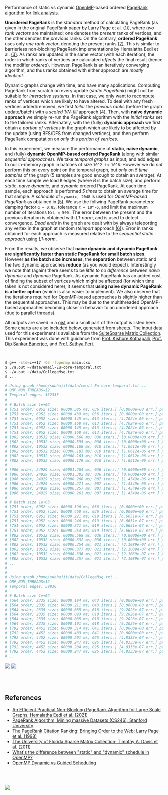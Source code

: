 Performance of static vs dynamic [OpenMP]-based ordered [PageRank algorithm]
for [link analysis].

**Unordered PageRank** is the *standard* method of calculating PageRank (as
given in the original PageRank paper by Larry Page et al. [(1)]), where *two*
*rank vectors* are maintained; one denotes the *present* ranks of vertices, and
the other denotes the *previous* ranks. On the contrary, **ordered PageRank**
uses only *one rank vector*, denoting the present ranks [(2)]. This is similar
to barrierless non-blocking PageRank implementations by Hemalatha Eedi et al.
[(3)]. As ranks are updated in the same vector (with each iteration), the order
in which ranks of vertices are calculated *affects* the final result (hence the
modifier *ordered*). However, PageRank is an iteratively converging algorithm,
and thus ranks obtained with either approach are *mostly identical*.

Dynamic graphs change with time, and have many applications. Computing PageRank
from scratch on every update (*static PageRank*) might not be suitable for
*interactive systems*. In that case, we only want to recompute ranks of vertices
which are likely to have altered. To deal with any fresh vertices added/removed,
we first *tailor* the *previous ranks* (before the graph update/batch) with a
*scaled 1/N-fill* approach [(4)]. Then, with **naive dynamic approach** we
simply re-run the PageRank algorithm with the *initial ranks* set to the
tailored ranks. Alternately, with the (fully) **dynamic approach** we first
obtain a *portion of vertices* in the graph which are likely to be affected by
the update (using BFS/DFS from changed vertices), and then perform PageRank
computation on *only* this *portion of vertices*.

In this experiment, we measure the performance of **static**, **naive dynamic**,
and (fully) **dynamic OpenMP-based ordered PageRank** (along with similar
*sequential approaches*). We take *temporal graphs* as input, and add edges to
our in-memory graph in batches of size `10^2 to 10^6`. However we do *not*
perform this on every point on the temporal graph, but *only* on *5 time*
*samples* of the graph (5 samples are good enough to obtain an average). At each
time sample we load `B` edges (where *B* is the batch size), and perform
*static*, *naive dynamic*, and *dynamic* ordered PageRank. At each time sample,
each approach is performed *5 times* to obtain an average time for that
sample.  A *schedule* of `dynamic, 2048` is used for *OpenMP-based PageRank* as
obtained in [(5)]. We use the follwing PageRank parameters: damping factor
`α = 0.85`, tolerance `τ = 10^-6`, and limit the maximum number of iterations to
`L = 500.` The error between the present and the previous iteration is obtained with
*L1-norm*, and is used to detect convergence. *Dead ends* in the graph are dealt
with by always teleporting any vertex in the graph at random (*teleport*
approach [(6)]). Error in ranks obtained for each approach is measured relative
to the *sequential static approach* using *L1-norm*.

From the results, we observe that **naive dynamic and dynamic PageRank are**
**significantly faster than static PageRank for small batch sizes**. However
**as** **the batch size increases**, the **separation** between static and the
two dynamic approaches **reduce** (as you would expect). Interestingly we note
that (again) there seems to be *little to no difference* between *naive dynamic*
and *dynamic* PageRank. As dynamic PageRank has an added cost of finding the
subset of vertices which might be affected (for which time taken is not
considered here), it seems that **using naive dynamic PageRank is a better**
**option** (which is also easier to implement). We also observe that the
iterations required for OpenMP-based approaches is slightly higher than the
sequential approaches. This may be due to the multithreaded OpenMP-based
approaches becoming closer in behavior to an unordered approach (due to parallel
threads).

All outputs are saved in a [gist] and a small part of the output is listed here.
Some [charts] are also included below, generated from [sheets]. The input data
used for this experiment is available from the [SuiteSparse Matrix Collection].
This experiment was done with guidance from [Prof. Kishore Kothapalli],
[Prof. Dip Sankar Banerjee], and [Prof. Sathya Peri].

<br>

```bash
$ g++ -std=c++17 -O3 -fopenmp main.cxx
$ ./a.out ~/data/email-Eu-core-temporal.txt
$ ./a.out ~/data/CollegeMsg.txt
$ ...

# Using graph /home/subhajit/data/email-Eu-core-temporal.txt ...
# OMP_NUM_THREADS=12
# Temporal edges: 332335
#
# # Batch size 1e+02
# [751 order; 6952 size; 00000.385 ms; 036 iters.] [0.0000e+00 err.] pagerankSeqStatic
# [751 order; 6952 size; 00000.439 ms; 036 iters.] [0.0000e+00 err.] pagerankOmpStatic
# [751 order; 6952 size; 00000.145 ms; 013 iters.] [4.7024e-06 err.] pagerankSeqNaiveDynamic
# [751 order; 6952 size; 00000.168 ms; 013 iters.] [4.7024e-06 err.] pagerankOmpNaiveDynamic
# [751 order; 6952 size; 00000.145 ms; 013 iters.] [4.7024e-06 err.] pagerankSeqDynamic
# [751 order; 6952 size; 00000.168 ms; 013 iters.] [4.7024e-06 err.] pagerankOmpDynamic
# [802 order; 10532 size; 00000.560 ms; 036 iters.] [0.0000e+00 err.] pagerankSeqStatic
# [802 order; 10532 size; 00000.595 ms; 036 iters.] [0.0000e+00 err.] pagerankOmpStatic
# [802 order; 10532 size; 00000.168 ms; 010 iters.] [1.0612e-06 err.] pagerankSeqNaiveDynamic
# [802 order; 10532 size; 00000.183 ms; 010 iters.] [1.0612e-06 err.] pagerankOmpNaiveDynamic
# [802 order; 10532 size; 00000.163 ms; 010 iters.] [1.0612e-06 err.] pagerankSeqDynamic
# [802 order; 10532 size; 00000.179 ms; 010 iters.] [1.0612e-06 err.] pagerankOmpDynamic
# ...
# [986 order; 24929 size; 00001.264 ms; 036 iters.] [0.0000e+00 err.] pagerankSeqStatic
# [986 order; 24929 size; 00001.302 ms; 036 iters.] [0.0000e+00 err.] pagerankOmpStatic
# [986 order; 24929 size; 00000.260 ms; 007 iters.] [1.4549e-06 err.] pagerankSeqNaiveDynamic
# [986 order; 24929 size; 00000.271 ms; 007 iters.] [1.4549e-06 err.] pagerankOmpNaiveDynamic
# [986 order; 24929 size; 00000.257 ms; 007 iters.] [1.4549e-06 err.] pagerankSeqDynamic
# [986 order; 24929 size; 00000.261 ms; 007 iters.] [1.4549e-06 err.] pagerankOmpDynamic
#
# # Batch size 1e+03
# [751 order; 6952 size; 00000.396 ms; 036 iters.] [0.0000e+00 err.] pagerankSeqStatic
# [751 order; 6952 size; 00000.460 ms; 036 iters.] [0.0000e+00 err.] pagerankOmpStatic
# [751 order; 6952 size; 00000.221 ms; 019 iters.] [6.6651e-07 err.] pagerankSeqNaiveDynamic
# [751 order; 6952 size; 00000.246 ms; 019 iters.] [6.6651e-07 err.] pagerankOmpNaiveDynamic
# [751 order; 6952 size; 00000.221 ms; 019 iters.] [6.6651e-07 err.] pagerankSeqDynamic
# [751 order; 6952 size; 00000.254 ms; 019 iters.] [6.6651e-07 err.] pagerankOmpDynamic
# [802 order; 10532 size; 00000.568 ms; 036 iters.] [0.0000e+00 err.] pagerankSeqStatic
# [802 order; 10532 size; 00000.632 ms; 036 iters.] [0.0000e+00 err.] pagerankOmpStatic
# [802 order; 10532 size; 00000.354 ms; 021 iters.] [2.1089e-07 err.] pagerankSeqNaiveDynamic
# [802 order; 10532 size; 00000.377 ms; 021 iters.] [2.1089e-07 err.] pagerankOmpNaiveDynamic
# [802 order; 10532 size; 00000.336 ms; 021 iters.] [2.1089e-07 err.] pagerankSeqDynamic
# [802 order; 10532 size; 00000.357 ms; 021 iters.] [2.1089e-07 err.] pagerankOmpDynamic
# ...
#
#
# Using graph /home/subhajit/data/CollegeMsg.txt ...
# OMP_NUM_THREADS=12
# Temporal edges: 59836
#
# # Batch size 1e+02
# [564 order; 2335 size; 00000.194 ms; 043 iters.] [0.0000e+00 err.] pagerankSeqStatic
# [564 order; 2335 size; 00000.211 ms; 043 iters.] [0.0000e+00 err.] pagerankOmpStatic
# [564 order; 2335 size; 00000.085 ms; 018 iters.] [9.2026e-07 err.] pagerankSeqNaiveDynamic
# [564 order; 2335 size; 00000.093 ms; 018 iters.] [9.2026e-07 err.] pagerankOmpNaiveDynamic
# [564 order; 2335 size; 00000.085 ms; 018 iters.] [9.2026e-07 err.] pagerankSeqDynamic
# [564 order; 2335 size; 00000.101 ms; 018 iters.] [9.2026e-07 err.] pagerankOmpDynamic
# [792 order; 4452 size; 00000.314 ms; 041 iters.] [0.0000e+00 err.] pagerankSeqStatic
# [792 order; 4452 size; 00000.403 ms; 041 iters.] [0.0000e+00 err.] pagerankOmpStatic
# [792 order; 4452 size; 00000.201 ms; 025 iters.] [4.8333e-07 err.] pagerankSeqNaiveDynamic
# [792 order; 4452 size; 00000.247 ms; 025 iters.] [4.8333e-07 err.] pagerankOmpNaiveDynamic
# [792 order; 4452 size; 00000.204 ms; 025 iters.] [4.8333e-07 err.] pagerankSeqDynamic
# [792 order; 4452 size; 00000.247 ms; 025 iters.] [4.8333e-07 err.] pagerankOmpDynamic
# ...
```

[![](https://i.imgur.com/CitMI5C.png)][sheetp]
[![](https://i.imgur.com/tJ6G5aP.png)][sheetp]

<br>
<br>


## References

- [An Efficient Practical Non-Blocking PageRank Algorithm for Large Scale Graphs; Hemalatha Eedi et al. (2021)](https://ieeexplore.ieee.org/document/9407114)
- [PageRank Algorithm, Mining massive Datasets (CS246), Stanford University](https://www.youtube.com/watch?v=ke9g8hB0MEo)
- [The PageRank Citation Ranking: Bringing Order to the Web; Larry Page et al. (1998)](https://citeseerx.ist.psu.edu/viewdoc/summary?doi=10.1.1.38.5427)
- [The University of Florida Sparse Matrix Collection; Timothy A. Davis et al. (2011)](https://doi.org/10.1145/2049662.2049663)
- [What's the difference between "static" and "dynamic" schedule in OpenMP?](https://stackoverflow.com/a/10852852/1413259)
- [OpenMP Dynamic vs Guided Scheduling](https://stackoverflow.com/a/43047074/1413259)

<br>
<br>


[![](https://i.imgur.com/sO7WDHn.jpg)](https://in.pinterest.com/pin/636837203543731147/)<br>


[(1)]: https://citeseerx.ist.psu.edu/viewdoc/summary?doi=10.1.1.38.5427
[(2)]: https://github.com/puzzlef/pagerank-ordered-vs-unordered
[(3)]: https://ieeexplore.ieee.org/document/9407114
[(4)]: https://gist.github.com/wolfram77/eb7a3b2e44e3c2069e046389b45ead03
[(5)]: https://github.com/puzzlef/pagerank-openmp-adjust-schedule
[(6)]: https://gist.github.com/wolfram77/94c38b9cfbf0c855e5f42fa24a8602fc
[Prof. Dip Sankar Banerjee]: https://sites.google.com/site/dipsankarban/
[Prof. Kishore Kothapalli]: https://faculty.iiit.ac.in/~kkishore/
[Prof. Sathya Peri]: https://people.iith.ac.in/sathya_p/
[SuiteSparse Matrix Collection]: https://sparse.tamu.edu
[OpenMP]: https://en.wikipedia.org/wiki/OpenMP
[PageRank algorithm]: https://en.wikipedia.org/wiki/PageRank
[link analysis]: https://en.wikipedia.org/wiki/Network_theory#Link_analysis
[gist]: https://gist.github.com/wolfram77/f8f850295c17ea3e6907e5e497574baa
[charts]: https://imgur.com/a/h8jyG2d
[sheets]: https://docs.google.com/spreadsheets/d/1JwEHW6P4L9OKXMcAbc_jfPr5YT2Cog13NWcRxTX3Fe4/edit?usp=sharing
[sheetp]: https://docs.google.com/spreadsheets/d/e/2PACX-1vS-5sbMaxLB7H4JyzsXIINm8nFLbLRap-IZDxaKfvuHLUicEc-6rdm-Le9qhzsnoYUTMLlkMRTx0oDw/pubhtml
